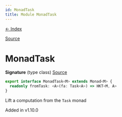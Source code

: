 ```yaml
---
id: MonadTask
title: Module MonadTask
---
```


[← Index](.)

[Source](https://github.com/gcanti/fp-ts/blob/master/src/MonadTask.ts)

# MonadTask

**Signature** (type class) [Source](https://github.com/gcanti/fp-ts/blob/master/src/MonadTask.ts#L10-L12)

```ts
export interface MonadTask<M> extends Monad<M> {
  readonly fromTask: <A>(fa: Task<A>) => HKT<M, A>
}
```

Lift a computation from the `Task` monad

Added in v1.10.0
